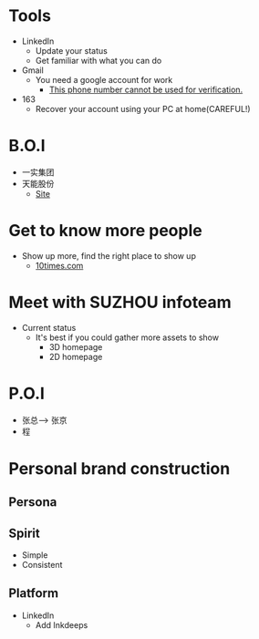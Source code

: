# Tools
- LinkedIn
  - Update your status
  - Get familiar with what you can do
- Gmail
  - You need a google account for work
    - [This phone number cannot be used for verification.](https://support.google.com/accounts/thread/18682549?hl=en)
- 163
  - Recover your account using your PC at home(CAREFUL!)

# B.O.I
- 一实集团
- 天能股份
  - [Site](http://www.cn-tn.com/about/)

# Get to know more people
- Show up more, find the right place to show up
  - [10times.com](https://10times.com/)

# Meet with SUZHOU infoteam
- Current status
  - It's best if you could gather more assets to show
    - 3D homepage
    - 2D homepage
# P.O.I
- 张总--> 张京
- 程

# Personal brand construction
## Persona
## Spirit
- Simple
- Consistent
## Platform
- LinkedIn
  - Add Inkdeeps
